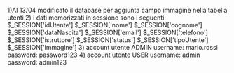 1)Al 13/04 modificato il database per aggiunta campo immagine nella tabella utenti
2) i dati memorizzati in sessione sono i seguenti:
            $_SESSION['idUtente']
            $_SESSION['nome']
            $_SESSION['cognome']
            $_SESSION['dataNascita']
            $_SESSION['email']
            $_SESSION['telefono']
            $_SESSION['istruttore']
            $_SESSION['status']
            $_SESSION['tipoUtente']
            $_SESSION['immagine']
3) account utente ADMIN
username: mario.rossi
password: password123
4) account utente USER
username: admin
password: admin123
